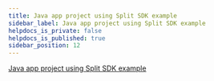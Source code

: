 ```yaml
---
title: Java app project using Split SDK example
sidebar_label: Java app project using Split SDK example
helpdocs_is_private: false
helpdocs_is_published: true
sidebar_position: 12
---
```


<p>
  <button hidden style={{borderRadius:'8px', border:'1px', fontFamily:'Courier New', fontWeight:'800', textAlign:'left'}}> help.split.io link: https://help.split.io/hc/en-us/articles/360015385692-Java-App-Project-using-Split-SDK-example </button>
</p>

[Java app project using Split SDK example](https://github.com/Split-Community/Split-SDKs-Examples/tree/main/Java-SDK)